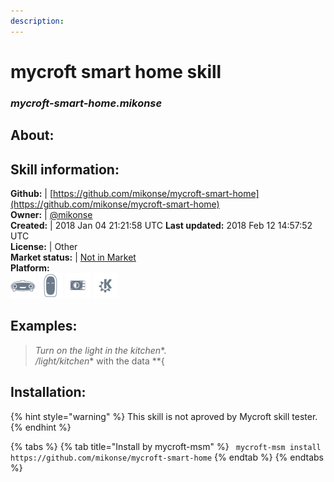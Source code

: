 ```yaml
---
description: 
---
```


# mycroft smart home skill  
### _mycroft-smart-home.mikonse_  
## About:  


## Skill information:  
**Github:** | [https://github.com/mikonse/mycroft-smart-home](https://github.com/mikonse/mycroft-smart-home)  
**Owner:** | [@mikonse](https://github.com/mikonse)  
**Created:** | 2018 Jan 04 21:21:58 UTC  **Last updated:** 2018 Feb 12 14:57:52 UTC  
**License:** | Other  
**Market status:** | [Not in Market](https://market.mycroft.ai/skill/)  
**Platform:**  
 ![Mark I](../.gitbook/assets/mark-1-icon.png)  ![Mark II](../.gitbook/assets/mark-2-icon.png)  ![Picroft](../.gitbook/assets/picroft-icon.png)  ![plasmoid](../.gitbook/assets/kde.png)   
## Examples:  
> *Turn on the light in the kitchen**.  
> */light/kitchen** with the data **{  
  
## Installation:  
{% hint style="warning" %}
This skill is not aproved by Mycroft skill tester.
{% endhint %}
    
{% tabs %}
{% tab title="Install by mycroft-msm" %}
``` mycroft-msm install https://github.com/mikonse/mycroft-smart-home```
{% endtab %}
  {% endtabs %}
  